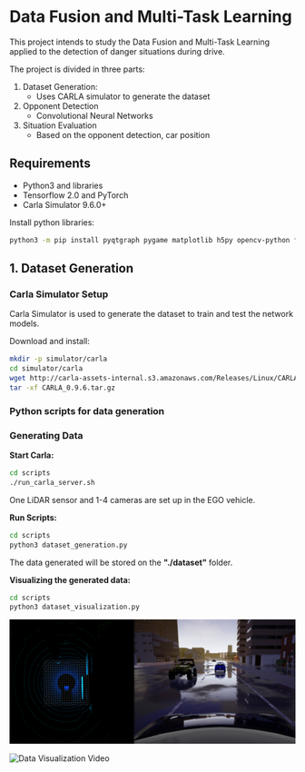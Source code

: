 # Data Fusion and Multi-Task Learning

This project intends to study the Data Fusion and Multi-Task Learning
applied to the detection of danger situations during drive.

The project is divided in three parts:
1. Dataset Generation:
    - Uses CARLA simulator to generate the dataset
2. Opponent Detection
    - Convolutional Neural Networks
3. Situation Evaluation
    - Based on the opponent detection, car position

## Requirements

- Python3 and libraries
- Tensorflow 2.0 and PyTorch
- Carla Simulator 9.6.0+

Install python libraries:
```bash
python3 -m pip install pyqtgraph pygame matplotlib h5py opencv-python future numpy jupyter PyQt5 open3d
```

## 1. Dataset Generation

### Carla Simulator Setup

Carla Simulator is used to generate the dataset to train and test the network models.

Download and install:
```bash
mkdir -p simulator/carla
cd simulator/carla
wget http://carla-assets-internal.s3.amazonaws.com/Releases/Linux/CARLA_0.9.6.tar.gz
tar -xf CARLA_0.9.6.tar.gz
```

### Python scripts for data generation



### Generating Data

**Start Carla:**

```bash
cd scripts
./run_carla_server.sh
```

One LiDAR sensor and 1-4 cameras are set up in the EGO vehicle.

**Run Scripts:**

```bash
cd scripts
python3 dataset_generation.py
```

The data generated will be stored on the **"./dataset"** folder.

**Visualizing the generated data:**

```bash
cd scripts
python3 dataset_visualization.py
```

![Data Visualization](images/screenshot.png)

![Data Visualization Video](https://youtu.be/Od4TWBhuvUU)
